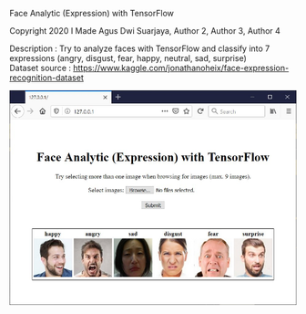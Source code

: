 Face Analytic (Expression) with TensorFlow  
  
Copyright 2020  I Made Agus Dwi Suarjaya, Author 2, Author 3, Author 4  
  
Description     : Try to analyze faces with TensorFlow and classify into 7 expressions (angry, disgust, fear, happy, neutral, sad, surprise)  
Dataset source  : https://www.kaggle.com/jonathanoheix/face-expression-recognition-dataset

![Web Service](readme.jpg)